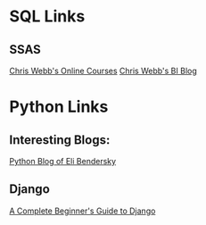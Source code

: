 # SQL Links
## SSAS
[Chris Webb's Online Courses](https://projectbotticelli.com/?pk_campaign=chriswebbblog)
[Chris Webb's BI Blog](https://blog.crossjoin.co.uk/)
# Python Links
## Interesting Blogs:
[Python Blog of  Eli Bendersky](https://eli.thegreenplace.net/)
## Django
[A Complete Beginner's Guide to Django](https://simpleisbetterthancomplex.com/series/beginners-guide/1.11/)